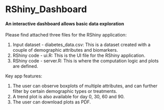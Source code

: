 # RShiny_Dashboard
#### An interactive dashboard allows basic data exploration

Please find attached three files for the RShiny application:

1. Input dataset - diabetes_data.csv: This is a dataset created with a couple of demographic attributes and biomarkers.
2. RShiny code - ui.R: This is the UI file for the RShiny application.
3. RShiny code - server.R: This is where the computation logic and plots are defined.

Key app features:
1. The user can observe boxplots of multiple attributes, and can further filter by certain demographic types or treatments.
2. A trend plot is also available for day 0, 30, 60 and 90.
3. The user can download plots as PDF.

